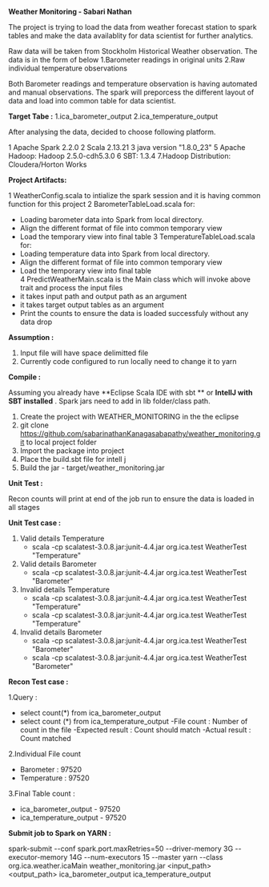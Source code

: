 **Weather Monitoring - Sabari Nathan**

The project is trying to load the data from weather forecast station to spark tables and make the data availablity for data scientist for further analytics.

Raw data will be taken from Stockholm Historical Weather observation. The data is in the form of below
1.Barometer readings in original units 
2.Raw individual temperature observations

Both Barometer readings and temperature observation is having automated and manual observations. The spark will preporcess the different layout of data and load into common table for data scientist.

**Target Tabe :**
1.ica_barometer_output
2.ica_temperature_output

After analysing the data, decided to choose following platform.

1 Apache Spark 2.2.0
2 Scala 2.13.21
3 java version "1.8.0_23"
5 Apache Hadoop: Hadoop 2.5.0-cdh5.3.0
6 SBT: 1.3.4
7.Hadoop Distribution: Cloudera/Horton Works

**Project Artifacts:**

1 WeatherConfig.scala to intialize the spark session and it is having common function for this project
2 BarometerTableLoad.scala for:
  - Loading barometer data into Spark from local directory.
  - Align the different format of file into common temporary view  
  - Load the temporary view into final table 
3 TemperatureTableLoad.scala for:
  - Loading temperature data into Spark from local directory.
  - Align the different format of file into common temporary view  
  - Load the temporary view into final table  
4 PredictWeatherMain.scala is the Main class which will invoke above trait and process the input files
  - it takes input path and output path as an argument
  - it takes target output tables as an argument
  - Print the counts to ensure the data is loaded successfuly without any data drop

**Assumption :**

1) Input file will have space delimitted file
2) Currently code configured to run locally need to change it to yarn

**Compile :**

Assuming you already have **Eclipse Scala IDE with sbt **  or **IntellJ with SBT installed** . Spark jars need to add in lib folder/class path.

1. Create the project with WEATHER_MONITORING in the the eclipse 
2. git clone https://github.com/sabarinathanKanagasabapathy/weather_monitoring.git to local project folder
3. Import the package into project
4. Place the build.sbt file for intell j
4. Build the jar - target/weather_monitoring.jar

**Unit Test :**

Recon counts will print at end of the job run to ensure the data is loaded in all stages

**Unit Test case :**

1. Valid details Temperature
   - scala -cp scalatest-3.0.8.jar:junit-4.4.jar org.ica.test WeatherTest  <Valid input path> <Valid File name> "Temperature"
2. Valid details Barometer
   - scala -cp scalatest-3.0.8.jar:junit-4.4.jar org.ica.test WeatherTest  <Valid input path> <Valid File name> "Barometer"
3. Invalid details Temperature
   - scala -cp scalatest-3.0.8.jar:junit-4.4.jar org.ica.test WeatherTest  <Invalid input path> <Valid File name> "Temperature"
   - scala -cp scalatest-3.0.8.jar:junit-4.4.jar org.ica.test WeatherTest  <Valid input path> <Invalid File name> "Temperature"
4. Invalid details Barometer
   - scala -cp scalatest-3.0.8.jar:junit-4.4.jar org.ica.test WeatherTest  <Invalid input path> <Valid File name> "Barometer"
   - scala -cp scalatest-3.0.8.jar:junit-4.4.jar org.ica.test WeatherTest  <Valid input path> <Invalid File name> "Barometer"

**Recon Test case :**

1.Query :
  - select count(*) from ica_barometer_output
  - select count (*) from ica_temperature_output
-File count : Number of count in the file
-Expected result : Count should match
-Actual result  :  Count matched

2.Individual File count
 - Barometer   : 97520
 - Temperature : 97520

3.Final Table count :
 - ica_barometer_output   - 97520
 - ica_temperature_output - 97520

**Submit job to Spark on YARN :**

spark-submit --conf spark.port.maxRetries=50 --driver-memory 3G --executor-memory 14G --num-executors 15 --master yarn --class org.ica.weather.icaMain weather_monitoring.jar <input_path> <output_path> ica_barometer_output ica_temperature_output
